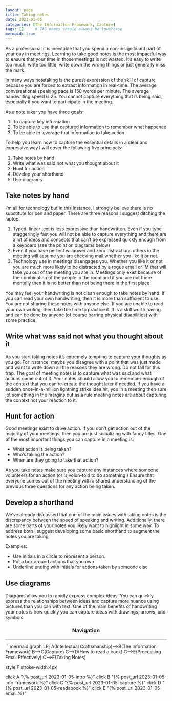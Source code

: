 ```yaml
---
layout: page
title: Taking notes
date: 2023-01-05
categories: [The Information Framework, Capture]
tags: []     # TAG names should always be lowercase
mermaid: true
---
```

As a professional it is inevitable that you spend a non-insignificant part of your day in meetings. Learning to take good notes is the most impactful way to ensure that your time in those meetings is not wasted. It’s easy to write too much, write too little, write down the wrong things or just generally miss the mark.

In many ways notetaking is the purest expression of the skill of capture because you are forced to extract information in real-time. The average conversational speaking pace is 150 words per minute. The average handwriting speed is 25. You cannot capture everything that is being said, especially if you want to participate in the meeting.

As a note taker you have three goals:
1.	To capture key information
2.	To be able to use that captured information to remember what happened
3.	To be able to leverage that information to take action

To help you learn how to capture the essential details in a clear and expressive way I will cover the following five principals:
1.	Take notes by hand
2.	Write what was said not what you thought about it
3.	Hunt for action
4.	Develop your shorthand
5.	Use diagrams

## Take notes by hand
I’m all for technology but in this instance, I strongly believe there is no substitute for pen and paper. There are three reasons I suggest ditching the laptop:
1.	Typed, linear text is less expressive than handwritten. Even if you type staggeringly fast you will not be able to capture everything and there are a lot of ideas and concepts that can’t be expressed quickly enough from a keyboard (see the point on diagrams below) 
2.	Even if you have perfect willpower and zero distractions others in the meeting will assume you are checking mail whether you like it or not.
3.	Technology use in meetings disengages you. Whether you like it or not you are much more likely to be distracted by a rogue email or IM that will take you out of the meeting you are in. Meetings only exist because of the combination of the people in the room and if you are not there mentally then it is no better than not being there in the first place.

You may feel your handwriting is not clean enough to take notes by hand. If you can read your own handwriting, then it is more than sufficient to use. You are not sharing these notes with anyone else. If you are unable to read your own writing, then take the time to practice it. It is a skill worth having and can be done by anyone (of course barring physical disabilities) with some practice.

## Write what was said not what you thought about it
As you start taking notes it’s extremely tempting to capture your thoughts as you go. For instance, maybe you disagree with a point that was just made and want to write down all the reasons they are wrong. Do not fall for this trap. The goal of meeting notes is to capture what was said and what actions came out of it. Your notes should allow you to remember enough of the context that you can re-create the thought later if needed. If you have a sudden once-in-a-million lightning strike idea hit, you in a meeting then sure jot something in the margins but as a rule meeting notes are about capturing the context not your reaction to it.

## Hunt for action
Good meetings exist to drive action. If you don’t get action out of the majority of your meetings, then you are just socializing with fancy titles.
One of the most important things you can capture in a meeting is:
- What action is being taken?
- Who’s taking the action?
- When are they going to take that action?

As you take notes make sure you capture any instances where someone volunteers for an action (or is volun-told to do something.) Ensure that everyone comes out of the meeting with a shared understanding of the previous three questions for any action being taken. 

## Develop a shorthand
We’ve already discussed that one of the main issues with taking notes is the discrepancy between the speed of speaking and writing. Additionally, there are some parts of your notes you likely want to highlight in some way. To address both I suggest developing some basic shorthand to augment the notes you are taking.

Examples:
- Use initials in a circle to represent a person.
- Put a box around actions that you own
- Underline ending with initials for actions taken by someone else

## Use diagrams
Diagrams allow you to rapidly express complex ideas. You can quickly express the relationships between ideas and capture more nuance using pictures than you can with text. One of the main benefits of handwriting your notes is how quickly you can capture ideas with drawings, arrows, and symbols.

<center><h3>Navigation</h3></center>
<hr/>
```mermaid
graph LR;
  A(Intellectual Craftsmanship)-->B(The Information Framework)
  B-->C(Capture)
  C-->D(How to read a book)
  C-->E(Processing Email Effectively)
  C-->F(Taking Notes)

  style F stroke-width:4px

  click A "{% post_url 2023-01-05-intro %}"
  click B "{% post_url 2023-01-05-info-framework %}"
  click C "{% post_url 2023-01-05-capture %}"
  click D "{% post_url 2023-01-05-readabook %}"
  click E "{% post_url 2023-01-05-email %}"
```
